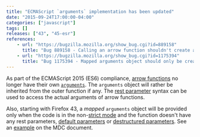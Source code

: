 ```yaml
---
title: "ECMAScript `arguments` implementation has been updated"
date: "2015-09-24T17:00:00-04:00"
categories: ["javascript"]
tags: []
releases: ["43", "45-esr"]
references:
    - url: "https://bugzilla.mozilla.org/show_bug.cgi?id=889158"
      title: "Bug 889158 - Calling an arrow function shouldn't create an 'arguments' binding"
    - url: "https://bugzilla.mozilla.org/show_bug.cgi?id=1175394"
      title: "Bug 1175394 - Mapped arguments object should only be created when its FormalParameters is a SimpleParameterList"
---
```

As part of the ECMAScript 2015 (ES6) compliance, [arrow functions](https://developer.mozilla.org/docs/Web/JavaScript/Reference/Functions/Arrow_functions) no longer have their own [`arguments`](https://developer.mozilla.org/docs/Web/JavaScript/Reference/Functions/arguments). The `arguments` object will rather be inherited from the outer function if any. The [rest parameter](https://developer.mozilla.org/docs/Web/JavaScript/Reference/Functions/rest_parameters) syntax can be used to access the actual arguments of arrow functions.

Also, starting with Firefox 43, a *mapped* `arguments` object will be provided only when the code is in the non-[strict mode](https://developer.mozilla.org/docs/Web/JavaScript/Reference/Strict_mode) and the function doesn't have any rest parameters, [default parameters](https://developer.mozilla.org/docs/Web/JavaScript/Reference/Functions/Default_parameters) or [destructured parameters](https://developer.mozilla.org/docs/Web/JavaScript/Reference/Operators/Destructuring_assignment#Function_argument_defaults). See an [example](https://developer.mozilla.org/docs/Web/JavaScript/Reference/Functions/arguments#Rest_default_and_destructured_parameters) on the MDC document.
